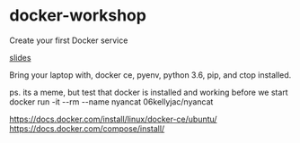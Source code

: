 # docker-workshop
Create your first Docker service

[slides](https://docs.google.com/presentation/d/1rK9y6Qs6qcrbK3--qUYeeacr3z2BSVE48WI-DfX6gJM)

Bring your laptop with, docker ce, pyenv, python 3.6, pip, and ctop installed.

ps. its a meme, but test that docker is installed and working before we start
docker run -it --rm --name nyancat 06kellyjac/nyancat

https://docs.docker.com/install/linux/docker-ce/ubuntu/
https://docs.docker.com/compose/install/
